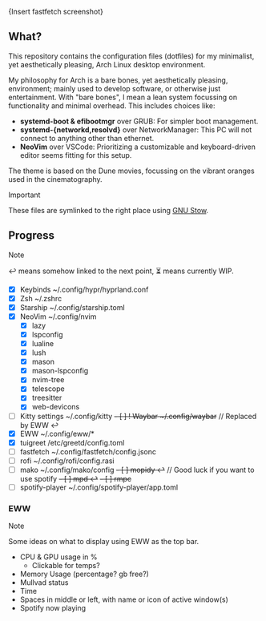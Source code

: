 {Insert fastfetch screenshot}
## What?
This repository contains the configuration files (dotfiles) for my minimalist, yet aesthetically pleasing, Arch Linux desktop environment.

My philosophy for Arch is a bare bones, yet aesthetically pleasing, environment; mainly used to develop software, or otherwise just entertainment.
With "bare bones", I mean a lean system focussing on functionality and minimal overhead. This includes choices like:
- **systemd-boot & efibootmgr** over GRUB: For simpler boot management.
- **systemd-{networkd,resolvd}** over NetworkManager: This PC will not connect to anything other than ethernet.
- **NeoVim** over VSCode: Prioritizing a customizable and keyboard-driven editor seems fitting for this setup.

The theme is based on the Dune movies, focussing on the vibrant oranges used in the cinematography.

> [!IMPORTANT]
> These files are symlinked to the right place using [GNU Stow](https://brandon.invergo.net/news/2012-05-26-using-gnu-stow-to-manage-your-dotfiles.html).

## Progress
> [!NOTE]
> ↩️ means somehow linked to the next point, ⏳ means currently WIP.

- [x] Keybinds		        ~/.config/hypr/hyprland.conf
- [x] Zsh			        ~/.zshrc
- [x] Starship		        ~/.config/starship.toml
- [x] NeoVim		        ~/.config/nvim
	- [x] lazy
	- [x] lspconfig
	- [x] lualine
	- [x] lush
	- [x] mason
	- [x] mason-lspconfig
	- [x] nvim-tree
	- [x] telescope
	- [x] treesitter
	- [x] web-devicons
- [ ] Kitty settings	    ~/.config/kitty
<s>- [ ] ! Waybar		    ~/.config/waybar</s> // Replaced by EWW ↩️ 
- [x] EWW			        ~/.config/eww/* 
- [x] tuigreet		        /etc/greetd/config.toml
- [ ] fastfetch		        ~/.config/fastfetch/config.jsonc
- [ ] rofi			        ~/.config/rofi/config.rasi
- [ ] mako                  ~/.config/mako/config
<s>- [ ] mopidy ↩️</s>      // Good luck if you want to use spotify
<s>- [ ] mpd ↩️</s>
<s>- [ ] rmpc </s>
- [ ] spotify-player        ~/.config/spotify-player/app.toml

### EWW
> [!NOTE]
> Some ideas on what to display using EWW as the top bar.
- CPU & GPU usage in %
    - Clickable for temps?
- Memory Usage (percentage? gb free?)
- Mullvad status
- Time
- Spaces in middle or left, with name or icon of active window(s)
- Spotify now playing
